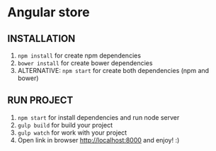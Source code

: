 Angular store
=============

INSTALLATION
------------

1. `npm install` for create npm dependencies
2. `bower install` for create bower dependencies
3. ALTERNATIVE: `npm start` for create both dependencies (npm and bower)

RUN PROJECT
-----------
1. `npm start` for install dependencies and run node server
2. `gulp build` for build your project
3. `gulp watch` for work with your project
4. Open link in browser  [http://localhost:8000](http://localhost:8000) and enjoy! :)